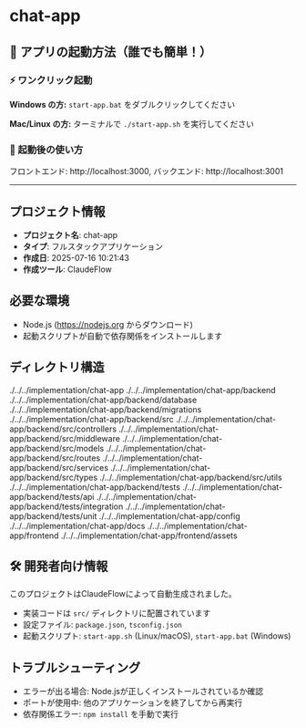 # chat-app

## 🚀 アプリの起動方法（誰でも簡単！）

### ⚡ ワンクリック起動

**Windows の方:**
`start-app.bat` をダブルクリックしてください

**Mac/Linux の方:**
ターミナルで `./start-app.sh` を実行してください

### 📱 起動後の使い方
フロントエンド: http://localhost:3000, バックエンド: http://localhost:3001

---

## プロジェクト情報
- **プロジェクト名**: chat-app
- **タイプ**: フルスタックアプリケーション
- **作成日**: 2025-07-16 10:21:43
- **作成ツール**: ClaudeFlow

## 必要な環境
- Node.js (https://nodejs.org からダウンロード)
- 起動スクリプトが自動で依存関係をインストールします

## ディレクトリ構造
./../../implementation/chat-app
./../../implementation/chat-app/backend
./../../implementation/chat-app/backend/database
./../../implementation/chat-app/backend/migrations
./../../implementation/chat-app/backend/src
./../../implementation/chat-app/backend/src/controllers
./../../implementation/chat-app/backend/src/middleware
./../../implementation/chat-app/backend/src/models
./../../implementation/chat-app/backend/src/routes
./../../implementation/chat-app/backend/src/services
./../../implementation/chat-app/backend/src/types
./../../implementation/chat-app/backend/src/utils
./../../implementation/chat-app/backend/tests
./../../implementation/chat-app/backend/tests/api
./../../implementation/chat-app/backend/tests/integration
./../../implementation/chat-app/backend/tests/unit
./../../implementation/chat-app/config
./../../implementation/chat-app/docs
./../../implementation/chat-app/frontend
./../../implementation/chat-app/frontend/assets

## 🛠️ 開発者向け情報
このプロジェクトはClaudeFlowによって自動生成されました。
- 実装コードは `src/` ディレクトリに配置されています
- 設定ファイル: `package.json`, `tsconfig.json`
- 起動スクリプト: `start-app.sh` (Linux/macOS), `start-app.bat` (Windows)

## トラブルシューティング
- エラーが出る場合: Node.jsが正しくインストールされているか確認
- ポートが使用中: 他のアプリケーションを終了してから再実行
- 依存関係エラー: `npm install` を手動で実行

